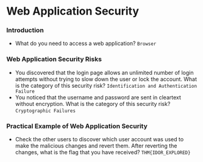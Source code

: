# Web Application Security

### Introduction
- What do you need to access a web application? `Browser`

### Web Application Security Risks
- You discovered that the login page allows an unlimited number of login attempts without trying to slow down the user or lock the account. What is the category of this security risk? `Identification and Authentication Failure`
- You noticed that the username and password are sent in cleartext without encryption. What is the category of this security risk? `Cryptographic Failures`
 
### Practical Example of Web Application Security
- Check the other users to discover which user account was used to make the malicious changes and revert them. After reverting the changes, what is the flag that you have received? `THM{IDOR_EXPLORED}`

